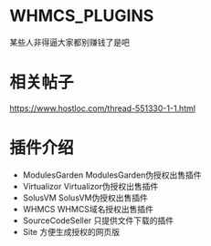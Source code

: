 # WHMCS_PLUGINS
某些人非得逼大家都别赚钱了是吧

# 相关帖子
https://www.hostloc.com/thread-551330-1-1.html

# 插件介绍
* ModulesGarden ModulesGarden伪授权出售插件
* Virtualizor Virtualizor伪授权出售插件
* SolusVM SolusVM伪授权出售插件
* WHMCS WHMCS域名授权出售插件
* SourceCodeSeller 只提供文件下载的插件
* Site 方便生成授权的网页版

